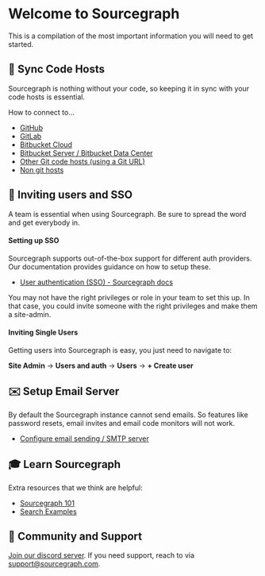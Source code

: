 # Welcome to Sourcegraph
This is a compilation of the most important information you will need to get started.


## 🔄 Sync Code Hosts

Sourcegraph is nothing without your code, so keeping it in sync with your code hosts is essential. 

How to connect to…
- [GitHub](https://docs.sourcegraph.com/admin/external_service/github)
- [GitLab](https://docs.sourcegraph.com/admin/external_service/gitlab)
- [Bitbucket Cloud](https://docs.sourcegraph.com/admin/external_service/bitbucket_cloud)
- [Bitbucket Server / Bitbucket Data Center](https://docs.sourcegraph.com/admin/external_service/bitbucket_server)
- [Other Git code hosts (using a Git URL)](https://docs.sourcegraph.com/admin/external_service/other)
- [Non git hosts](https://docs.sourcegraph.com/admin/external_service)


## 👥 Inviting users and SSO

A team is essential when using Sourcegraph. Be sure to spread the word and get everybody in.


#### Setting up SSO

Sourcegraph supports out-of-the-box support for different auth providers. Our documentation provides guidance on how to setup these.

- [User authentication (SSO) - Sourcegraph docs](https://docs.sourcegraph.com/admin/auth)

You may not have the right privileges or role in your team to set this up. In that case, you could invite someone with the right privileges and make them a site-admin.


#### Inviting Single Users

Getting users into Sourcegraph is easy, you just need to navigate to:

**Site Admin** → **Users and auth** → **Users** → **+ Create user**



## ✉️ Setup Email Server

By default the Sourcegraph instance cannot send emails. So features like password resets, email invites and email code monitors will not work.
- [Configure email sending / SMTP server](https://docs.sourcegraph.com/admin/config/email)


## 🎓 Learn Sourcegraph

Extra resources that we think are helpful:

- [Sourcegraph 101](https://docs.sourcegraph.com/getting-started)
- [Search Examples](https://docs.sourcegraph.com/code_search/tutorials/examples)


## 💬 Community and Support

[Join our discord server](https://srcgr.ph/discord-cloud-onboarding). If you need support, reach to via support@sourcegraph.com.
